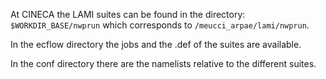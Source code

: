 At CINECA the LAMI suites can be found in the directory:
`$WORKDIR_BASE/nwprun`
which corresponds to `/meucci_arpae/lami/nwprun`.

In the ecflow directory the jobs and the .def of the suites are available.

In the conf directory there are the namelists relative to the different suites.
